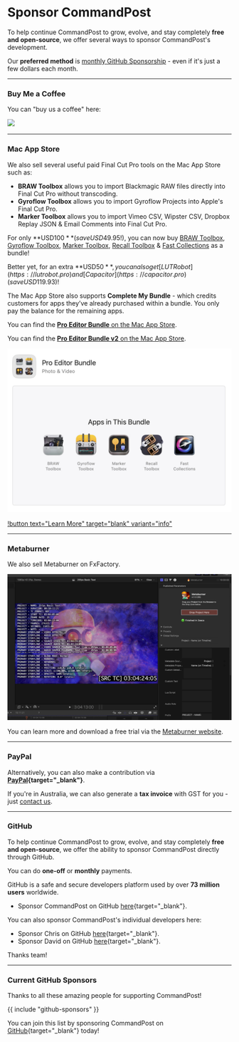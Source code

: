 # Sponsor CommandPost

To help continue CommandPost to grow, evolve, and stay completely **free and open-source**, we offer several ways to sponsor CommandPost's development.

Our **preferred method** is [monthly GitHub Sponsorship](#github) - even if it's just a few dollars each month.

---

### Buy Me a Coffee

You can "buy us a coffee" here:

<a href="https://www.buymeacoffee.com/latenitefilms" target="_blank"><img src="https://img.buymeacoffee.com/button-api/?text=Buy us a coffee &emoji=&slug=latenitefilms&button_colour=5F7FFF&font_colour=ffffff&font_family=Poppins&outline_colour=000000&coffee_colour=FFDD00" /></a>

---

### Mac App Store

We also sell several useful paid Final Cut Pro tools on the Mac App Store such as:

- **BRAW Toolbox** allows you to import Blackmagic RAW files directly into Final Cut Pro without transcoding.
- **Gyroflow Toolbox** allows you to import Gyroflow Projects into Apple's Final Cut Pro.
- **Marker Toolbox** allows you to import Vimeo CSV, Wipster CSV, Dropbox Replay JSON & Email Comments into Final Cut Pro.

For only **USD$100** (save USD$49.95!), you can now buy [BRAW Toolbox](https://brawtoolbox.io), [Gyroflow Toolbox](https://gyroflowtoolbox.io), [Marker Toolbox](https://markertoolbox.io), [Recall Toolbox](https://recalltoolbox.io) & [Fast Collections](https://fastcollections.io) as a bundle!

Better yet, for an extra **USD$50**, you can also get [LUT Robot](https://lutrobot.pro) and [Capacitor](https://capacitor.pro) (save USD$119.93)!

The Mac App Store also supports **Complete My Bundle** - which credits customers for apps they’ve already purchased within a bundle. You only pay the balance for the remaining apps.

You can find the [**Pro Editor Bundle** on the Mac App Store](https://itunes.apple.com/us/app-bundle/id1717681153?mt=12).

You can find the [**Pro Editor Bundle v2** on the Mac App Store](https://itunes.apple.com/us/app-bundle/id1750813030?mt=12).

![](/static/pro-editor-bundle.jpg)

[!button text="Learn More" target="blank" variant="info"](https://fcp.cafe/latenite/)

---

### Metaburner

We also sell Metaburner on FxFactory.

![](/static/metaburner-v1-1-0.png)

You can learn more and download a free trial via the [Metaburner website](https://metaburner.pro).

---

### PayPal

Alternatively, you can also make a contribution via **[PayPal](https://www.paypal.com/cgi-bin/webscr?cmd=_s-xclick&hosted_button_id=HQK87KLKY8EVN){target="_blank"}**.

If you're in Australia, we can also generate a **tax invoice** with GST for you - just [contact us](mailto:support@latenitefilms.com?subject=CommandPost).

---

### GitHub

To help continue CommandPost to grow, evolve, and stay completely **free and open-source**, we offer the ability to sponsor CommandPost directly through GitHub.

You can do **one-off** or **monthly** payments.

GitHub is a safe and secure developers platform used by over **73 million users** worldwide.

- Sponsor CommandPost on GitHub [here](https://github.com/sponsors/commandpost){target="_blank"}.

You can also sponsor CommandPost's individual developers here:

- Sponsor Chris on GitHub [here](https://github.com/sponsors/latenitefilms){target="_blank"}.
- Sponsor David on GitHub [here](https://github.com/sponsors/randomeizer){target="_blank"}.

Thanks team!

---

### Current GitHub Sponsors

Thanks to all these amazing people for supporting CommandPost!

{{ include "github-sponsors" }}

You can join this list by sponsoring CommandPost on [GitHub](https://github.com/sponsors/commandpost){target="_blank"} today!